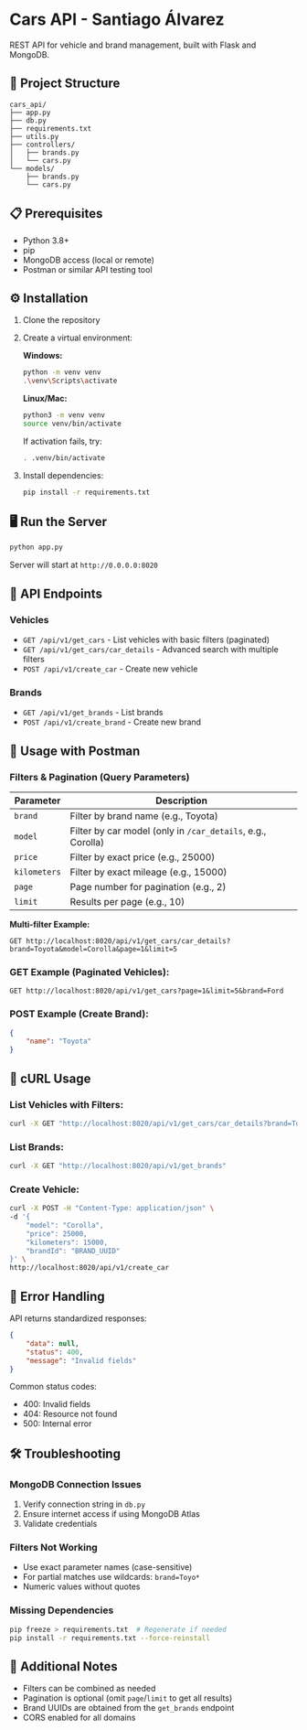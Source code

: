 # Cars API - Santiago Álvarez

REST API for vehicle and brand management, built with Flask and MongoDB.

## 🚀 Project Structure

```
cars_api/
├── app.py
├── db.py
├── requirements.txt
├── utils.py
├── controllers/
│   ├── brands.py
│   └── cars.py
└── models/
    ├── brands.py
    └── cars.py
```

## 📋 Prerequisites

- Python 3.8+
- pip
- MongoDB access (local or remote)
- Postman or similar API testing tool

## ⚙️ Installation

1. Clone the repository
2. Create a virtual environment:

   **Windows:**
   ```bash
   python -m venv venv
   .\venv\Scripts\activate
   ```

   **Linux/Mac:**
   ```bash
   python3 -m venv venv
   source venv/bin/activate
   ```
   If activation fails, try:
   ```bash
   . .venv/bin/activate
   ```

3. Install dependencies:
   ```bash
   pip install -r requirements.txt
   ```

## 🖥️ Run the Server

```bash
python app.py
```
Server will start at `http://0.0.0.0:8020`

## 📡 API Endpoints

### Vehicles
- `GET /api/v1/get_cars` - List vehicles with basic filters (paginated)
- `GET /api/v1/get_cars/car_details` - Advanced search with multiple filters
- `POST /api/v1/create_car` - Create new vehicle

### Brands
- `GET /api/v1/get_brands` - List brands
- `POST /api/v1/create_brand` - Create new brand

## 🔧 Usage with Postman

### Filters & Pagination (Query Parameters)
| Parameter    | Description                                                                 |
|--------------|-----------------------------------------------------------------------------|
| `brand`      | Filter by brand name (e.g., Toyota)                                         |
| `model`      | Filter by car model (only in `/car_details`, e.g., Corolla)                 |
| `price`      | Filter by exact price (e.g., 25000)                                         |
| `kilometers` | Filter by exact mileage (e.g., 15000)                                       |
| `page`       | Page number for pagination (e.g., 2)                                        |
| `limit`      | Results per page (e.g., 10)                                                 |

**Multi-filter Example:**
```
GET http://localhost:8020/api/v1/get_cars/car_details?brand=Toyota&model=Corolla&page=1&limit=5
```

### GET Example (Paginated Vehicles):
```
GET http://localhost:8020/api/v1/get_cars?page=1&limit=5&brand=Ford
```

### POST Example (Create Brand):
```json
{
    "name": "Toyota"
}
```

## 🐧 cURL Usage

### List Vehicles with Filters:
```bash
curl -X GET "http://localhost:8020/api/v1/get_cars/car_details?brand=Toyota&model=Corolla&price=25000&page=1&limit=5"
```

### List Brands:
```bash
curl -X GET "http://localhost:8020/api/v1/get_brands"
```

### Create Vehicle:
```bash
curl -X POST -H "Content-Type: application/json" \
-d '{
    "model": "Corolla",
    "price": 25000,
    "kilometers": 15000,
    "brandId": "BRAND_UUID"
}' \
http://localhost:8020/api/v1/create_car
```

## 🚨 Error Handling

API returns standardized responses:
```json
{
    "data": null,
    "status": 400,
    "message": "Invalid fields"
}
```

Common status codes:
- 400: Invalid fields
- 404: Resource not found
- 500: Internal error

## 🛠️ Troubleshooting

### MongoDB Connection Issues
1. Verify connection string in `db.py`
2. Ensure internet access if using MongoDB Atlas
3. Validate credentials

### Filters Not Working
- Use exact parameter names (case-sensitive)
- For partial matches use wildcards: `brand=Toyo*`
- Numeric values without quotes

### Missing Dependencies
```bash
pip freeze > requirements.txt  # Regenerate if needed
pip install -r requirements.txt --force-reinstall
```

## 📄 Additional Notes
- Filters can be combined as needed
- Pagination is optional (omit `page`/`limit` to get all results)
- Brand UUIDs are obtained from the `get_brands` endpoint
- CORS enabled for all domains
